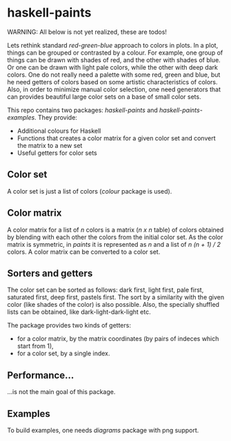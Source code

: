 # haskell-paints
WARNING: All below is not yet realized, these are todos!

Lets rethink standard *red-green-blue* approach to colors in plots. In a plot, things can be
grouped or contrasted by a colour. For example, one group of things can be drawn with shades of
red, and the other with shades of blue. Or one can be drawn with light pale colors, while the other
with deep dark colors. One do not really need a palette with some red, green and blue, but he need
getters of colors based on some artistic characteristics of colors. Also, in order to minimize
manual color selection, one need generators that can provides beautiful large color sets on a base
of small color sets.

This repo contains two packages: *haskell-paints* and *haskell-paints-examples*. They provide:
* Additional colours for Haskell
* Functions that creates a color matrix for a given color set and convert the matrix to a new set
* Useful getters for color sets

## Color set
A color set is just a list of colors (*colour* package is used).

## Color matrix
A color matrix for a list of *n* colors is a matrix (*n x n* table) of colors obtained by blending
with each other the colors from the initial color set. As the color matrix is symmetric, in
*paints* it is represented as *n* and a list of *n (n + 1) / 2* colors. A color matrix can be
converted to a color set.

## Sorters and getters
The color set can be sorted as follows: dark first, light first, pale first, saturated first, deep
first, pastels first. The sort by a similarity with the given color (like shades of the color) is
also possible.  Also, the specially shuffled lists can be obtained, like dark-light-dark-light etc.

The package provides two kinds of getters:
* for a color matrix, by the matrix coordinates (by pairs of indeces which start from 1),
* for a color set, by a single index.

## Performance...
...is not the main goal of this package.

## Examples
To build examples, one needs *diagrams* package with png support.
